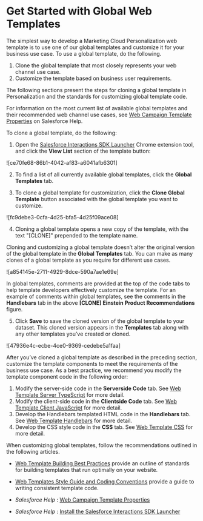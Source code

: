 # Get Started with Global Web Templates

The simplest way to develop a Marketing Cloud Personalization web template is
to use one of our global templates and customize it for your business use
case. To use a global template, do the following.

  1. Clone the global template that most closely represents your web channel use case.
  2. Customize the template based on business user requirements.

The following sections present the steps for cloning a global template in
Personalization and the standards for customizing global template code.

For information on the most current list of available global templates and
their recommended web channel use cases, see [Web Campaign Template
Properties](https://help.salesforce.com/s/articleView?id=sf.mc_pers_web_campaign_template_properties.htm)
on Salesforce Help.

To clone a global template, do the following:

  1. Open the [Salesforce Interactions SDK Launcher](https://help.salesforce.com/s/articleView?id=sf.mc_pers_web_campaign_interactions_sdk_launcher.htm) Chrome extension tool, and click the **View List** section of the template button:

![ce70fe68-86b1-4042-af83-a6041afb6301]

  2. To find a list of all currently available global templates, click the **Global Templates** tab.

  3. To clone a global template for customization, click the **Clone Global Template** button associated with the global template you want to customize.

![fc9debe3-0cfa-4d25-bfa5-4d25f09ace08]

  4. Cloning a global template opens a new copy of the template, with the text "[CLONE]" prepended to the template name.

Cloning and customizing a global template doesn’t alter the original version
of the global template in the **Global Templates** tab. You can make as many
clones of a global template as you require for different use cases.

![a854145e-2711-4929-8dce-590a7ae1e69e]

In global templates, comments are provided at the top of the code tabs to help
template developers effectively customize the template. For an example of
comments within global templates, see the comments in the **Handlebars** tab
in the above **[CLONE] Einstein Product Recommendations** figure.

  5. Click **Save** to save the cloned version of the global template to your dataset. This cloned version appears in the **Templates** tab along with any other templates you’ve created or cloned.

![47936e4c-ecbe-4ce0-9369-cedebe5a1faa]

After you’ve cloned a global template as described in the preceding section,
customize the template components to meet the requirements of the business use
case. As a best practice, we recommend you modify the template component code
in the following order:

  1. Modify the server-side code in the **Serverside Code** tab. See [Web Template Server TypeScript](/docs/marketing/personalization/guide/template-server-typescript.html) for more detail.
  2. Modify the client-side code in the **Clientside Code** tab. See [Web Template Client JavaScript](/docs/marketing/personalization/guide/template-client-javascript.html) for more detail.
  3. Develop the Handlebars templated HTML code in the **Handlebars** tab. See [Web Template Handlebars](/docs/marketing/personalization/guide/web-template-handlebars.html) for more detail.
  4. Develop the CSS style code in the **CSS** tab. See [Web Template CSS](/docs/marketing/personalization/guide/web-template-css.html) for more detail.

When customizing global templates, follow the recommendations outlined in the
following articles.

  * [Web Template Building Best Practices](/docs/marketing/personalization/guide/web-template-building-best-practices.html) provide an outline of standards for building templates that run optimally on your website.
  * [Web Templates Style Guide and Coding Conventions](/docs/marketing/personalization/guide/web-templates-style-guide-and-coding-conventions.html) provide a guide to writing consistent template code.

  * _Salesforce Help_ : [Web Campaign Template Properties](https://help.salesforce.com/s/articleView?id=sf.mc_pers_web_campaign_template_properties.htm)
  * _Salesforce Help_ : [Install the Salesforce Interactions SDK Launcher](https://help.salesforce.com/s/articleView?id=sf.mc_pers_web_campaign_interactions_sdk_launcher.htm)

